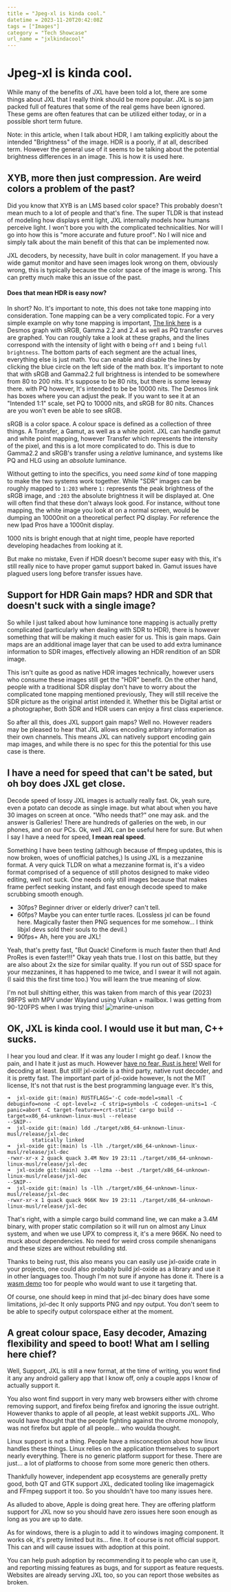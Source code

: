 ```yaml
---
title = "Jpeg-xl is kinda cool."
datetime = 2023-11-20T20:42:08Z
tags = ["Images"]
category = "Tech Showcase"
url_name = "jxlkindacool"
---
```

# Jpeg-xl is kinda cool.

While many of the benefits of JXL have been told a lot, there are some things about JXL that I really think should be more popular. JXL is so jam packed full of features that some of the real gems have been ignored. These gems are often features that can be utilized either today, or in a possible short term future.

Note: in this article, when I talk about HDR, I am talking explicitly about the intended "Brightness" of the image. HDR is a poorly, if at all, described term. However the general use of it seems to be talking about the potential brightness differences in an image. This is how it is used here.

## XYB, more then just compression. Are weird colors a problem of the past?

Did you know that XYB is an LMS based color space? This probably doesn't mean much to a lot of people and that's fine. The super TLDR is that instead of modeling how displays emit light, JXL internally models how humans perceive light. I won't bore you with the complicated technicalities. Nor will I go into how this is "more accurate and future proof". No I will nice and simply talk about the main benefit of this that can be implemented now.

JXL decoders, by necessity, have built in color management. If you have a wide gamut monitor and have seen images look wrong on them, obviously wrong, this is typically because the color space of the image is wrong. This can pretty much make this an issue of the past.

#### Does that mean HDR is easy now?

In short? No. It's important to note, this does not take tone mapping into consideration. Tone mapping can be a very complicated topic. For a very simple example on why tone mapping is important, [The link here](https://www.desmos.com/calculator/hfybgg2wfc) is a Desmos graph with sRGB, Gamma 2.2 and 2.4 as well as PQ transfer curves are graphed. You can roughly take a look at these graphs, and the lines correspond with the intensity of light with `0` being `off` and `1` being `full brightness`. The bottom parts of each segment are the actual lines, everything else is just math. You can enable and disable the lines by clicking the blue circle on the left side of the math box. It's important to note that with sRGB and Gamma2.2 full brightness is intended to be somewhere from 80 to 200 nits. It's suppose to be 80 nits, but there is some leeway there. with PQ however, It's intended to be be 10000 nits. The Desmos link has boxes where you can adjust the peak. If you want to see it at an "Intended 1:1" scale, set PQ to 10000 nits, and sRGB for 80 nits. Chances are you won't even be able to see sRGB.

sRGB is a color space. A colour space is defined as a collection of three things. A Transfer, a Gamut, as well as a white point. JXL can handle gamut and white point mapping, however Transfer which represents the intensity of the pixel, and this is a lot more complicated to do. This is due to Gamma2.2 and sRGB's transfer using a *relative* luminance, and systems like PQ and HLG using an *absolute* luminance.

Without getting to into the specifics, you need *some kind* of tone mapping to make the two systems work together. While "SDR" images can be roughly mapped to `1:203` where `1:` represents the peak brightness of the sRGB image, and `:203` the absolute brightness it will be displayed at. One will often find that these don't always look good. For instance, without tone mapping, the white image you look at on a normal screen, would be dumping an 10000nit on a theoretical perfect PQ display. For reference the new Ipad Pros have a 1000nit display.

1000 nits is bright enough that at night time, people have reported developing headaches from looking at it.

But make no mistake, Even if HDR doesn't become super easy with this, it's still really nice to have proper gamut support baked in. Gamut issues have plagued users long before transfer issues have. 

## Support for HDR Gain maps? HDR and SDR that doesn't suck with a single image?

So while I just talked about how luminance tone mapping is actually pretty complicated (particularly when dealing with SDR to HDR), there is however something that will be making it much easier for us. This is gain maps. Gain maps are an additional image layer that can be used to add extra luminance information to SDR images, effectively allowing an HDR rendition of an SDR image. 

This isn't quite as good as native HDR images technically, however users who consume these images still get the "HDR" benefit. On the other hand, people with a traditional SDR display don't have to worry about the complicated tone mapping mentioned previously, They will still receive the SDR picture as the original artist intended it. Whether this be Digital artist or a photographer, Both SDR and HDR users can enjoy a first class experience. 


So after all this, does JXL support gain maps? Well no. However readers may be pleased to hear that JXL allows encoding arbitrary information as their own channels. This means JXL can natively support encoding gain map images, and while there is no spec for this the potential for this use case is there.

## I have a need for speed that can't be sated, but oh boy does JXL get close.

Decode speed of lossy JXL images is actually really fast. Ok, yeah sure, even a potato can decode as single image. but what about when you have 30 images on screen at once. "Who needs that?" one may ask. and the answer is Galleries! There are hundreds of galleries on the web, in our phones, and on our PCs. Ok, well JXL can be useful here for sure. But when I say I have a need for speed, **I mean real speed**.

Something I have been testing (although because of ffmpeg updates, this is now broken, woes of unofficial patches,) Is using JXL is a mezzanine format. A very quick TLDR on what a mezzanine format is, it's a video format comprised of a sequence of still photos designed to make video editing, well not suck. One needs only still images because that makes frame perfect seeking instant, and fast enough decode speed to make scrubbing smooth enough. 

* 30fps? Beginner driver or elderly driver? can't tell.
* 60fps? Maybe you can enter turtle races. (Lossless jxl can be found here. Magically faster then PNG sequences for me somehow... I think libjxl devs sold their souls to the devil.)
* 90fps+ Ah, here you are JXL!

Yeah, that's pretty fast, "But Quack! Cineform is much faster then that! And ProRes is even faster!!!" Okay yeah thats true. I lost on this battle, but they are also about 2x the size for similar quality. If you run out of SSD space for your mezzanines, it has happened to me twice, and I swear it will not again. (I said this the first time too.) You will learn the true meaning of slow. 

I'm not bull shitting either, this was taken from march of this year (2023) 98FPS with MPV under Wayland using Vulkan + mailbox. I was getting from 90-120FPS when I was trying this! ![marine-unison](https://cdn.discordapp.com/attachments/549650852839686153/1087020829969227926/image.png)

## OK, JXL is kinda cool. I would use it but man, C++ sucks. 

I hear you loud and clear. If it was any louder I might go deaf. I know the pain, and I hate it just as much. However [have no fear, Rust is here!](https://github.com/tirr-c/jxl-oxide) Well for decoding at least. But still! jxl-oxide is a third party, native rust decoder, and it is pretty fast. The important part of jxl-oxide however, Is not the MIT license, It's not that rust is the best programming language ever. It's this, 

```
➜  jxl-oxide git:(main) RUSTFLAGS='-C code-model=small -C debuginfo=none -C opt-level=z -C strip=symbols -C codegen-units=1 -C panic=abort -C target-feature=+crt-static' cargo build --target=x86_64-unknown-linux-musl --release
--SNIP--
➜  jxl-oxide git:(main) ldd ./target/x86_64-unknown-linux-musl/release/jxl-dec
        statically linked
➜  jxl-oxide git:(main) ls -llh ./target/x86_64-unknown-linux-musl/release/jxl-dec
-rwxr-xr-x 2 quack quack 3.4M Nov 19 23:11 ./target/x86_64-unknown-linux-musl/release/jxl-dec
➜  jxl-oxide git:(main) upx --lzma --best ./target/x86_64-unknown-linux-musl/release/jxl-dec
--SNIP--
➜  jxl-oxide git:(main) ls -llh ./target/x86_64-unknown-linux-musl/release/jxl-dec
-rwxr-xr-x 1 quack quack 966K Nov 19 23:11 ./target/x86_64-unknown-linux-musl/release/jxl-dec
```

That's right, with a simple cargo build command line, we can make a 3.4M binary, with proper static compilation so it will run on almost any Linux system, and when we use UPX to compress it, it's a mere 966K. No need to muck about dependencies. No need for weird cross compile shenanigans and these sizes are without rebuilding std.

Thanks to being rust, this also means you can easily use jxl-oxide crate in your projects, one could also probably build jxl-oxide as a library and use it in other languages too. Though I'm not sure if anyone has done it. There is a [wasm demo](https://gitlab.com/nitroxis/jxl-wasm) too for people who would want to use it targeting that.

Of course, one should keep in mind that jxl-dec binary does have some limitations, jxl-dec It only supports PNG and npy output. You don't seem to be able to specify output colorspace either at the moment. 

## A great colour space, Easy decoder, Amazing flexibility and speed to boot! What am I selling here chief?

Well, Support, JXL is still a new format, at the time of writing, you wont find it any any android gallery app that I know off, only a couple apps I know of actually support it. 

You also wont find support in very many web browsers either with chrome removing support, and firefox being firefox and ignoring the issue outright. However thanks to apple of all people, at least webkit supports JXL. Who would have thought that the people fighting against the chrome monopoly, was not firefox but apple of all people... who woulda thought.

Linux support is not a thing. People have a misconception about how linux handles these things. Linux relies on the application themselves to support nearly everything. There is no generic platform support for these. There are just... a lot of platforms to choose from some more generic then others. 

Thankfully however, independent app ecosystems are generally pretty good, both QT and GTK support JXL, dedicated tooling like imagemagick and FFmpeg support it too. So you shouldn't have too many issues here.

As alluded to above, Apple is doing great here. They are offering platform support for JXL now so you should have zero issues here soon enough as long as you are up to date. 

As for windows, there is a plugin to add it to windows imaging component. It works ok, it's pretty limited but its... fine. It of course is not official support. This can and will cause issues with adoption at this point.

You can help push adoption by recommending it to people who can use it, and reporting missing features as bugs, and for support as feature requests. Websites are already serving JXL too, so you can report those websites as broken.